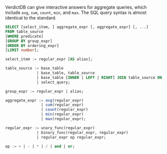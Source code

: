 
VerdictDB can give interactive answers for aggregate queries, which include `avg`, `sum`, `count`, `min`, and `max`. The SQL query syntax is almost identical to the standard.


```sql
SELECT [select_item, ] aggregate_expr [, aggregate_expr] [, ...]
FROM table_source
[WHERE predicate]
[GROUP BY group_expr]
[ORDER BY ordering_expr]
[LIMIT number];

select_item := regular_expr [AS alias];

table_source := base_table
              | base_table, table_source
              | base_table [INNER | LEFT | RIGHT] JOIN table_source ON condition
              | select_query;

group_expr := regular_expr | alias;

aggregate_expr := avg(regular_expr)
                | sum(regular_expr)
                | count(regular_expr)
                | min(regular_expr)
                | max(regular_expr);

regular_expr := unary_func(regular_expr)
              | binary_func(regular_expr, regular_expr)
              | regular_expr op regular_expr;

op := + | - | * | / | and | or;
```
